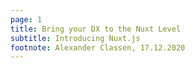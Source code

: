 ```yaml
---
page: 1
title: Bring your DX to the Nuxt Level
subtitle: Introducing Nuxt.js
footnote: Alexander Classen, 17.12.2020
---
```

